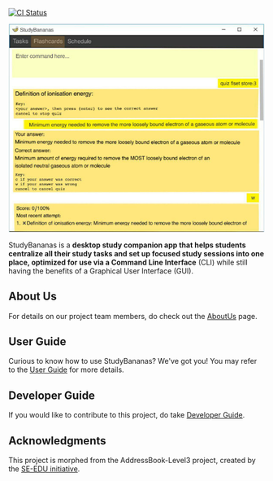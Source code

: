 [![CI Status](https://github.com/AY2021S1-CS2103T-F12-2/tp/workflows/Java%20CI/badge.svg)](https://github.com/AY2021S1-CS2103T-F12-2/tp/actions)

![Ui](docs/images/Ui.png)

StudyBananas is a **desktop study companion app that helps students centralize all their study tasks and set up focused study sessions into one place, optimized for use via a Command Line Interface** (CLI) while still having the benefits of a Graphical User Interface (GUI).

## About Us
For details on our project team members, do check out the [AboutUs](https://github.com/AY2021S1-CS2103T-F12-2/tp/blob/master/docs/AboutUs.md) page.

## User Guide
Curious to know how to use StudyBananas? We've got you! You may refer to the [User Guide](https://github.com/AY2021S1-CS2103T-F12-2/tp/blob/master/docs/UserGuide.md) for more details.

## Developer Guide
If you would like to contribute to this project, do take  [Developer Guide](https://github.com/AY2021S1-CS2103T-F12-2/tp/blob/master/docs/DeveloperGuide.md).

## Acknowledgments
This project is morphed from the AddressBook-Level3 project, created by the [SE-EDU initiative](https://se-education.org).
